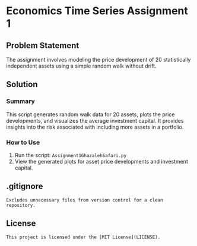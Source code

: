 # Economics Time Series Assignment 1

## Problem Statement

The assignment involves modeling the price development of 20 statistically independent assets using a simple random walk without drift.

## Solution

### Summary
This script generates random walk data for 20 assets, plots the price developments, and visualizes the average investment capital. It provides insights into the risk associated with including more assets in a portfolio.

### How to Use
1. Run the script: `Assignment1GhazalehSafari.py`
2. View the generated plots for asset price developments and investment capital.

## .gitignore

    Excludes unnecessary files from version control for a clean repository.


## License

    This project is licensed under the [MIT License](LICENSE).

    
